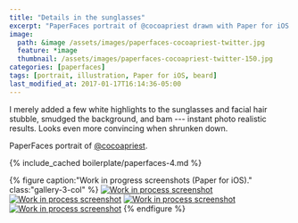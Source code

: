 ```yaml
---
title: "Details in the sunglasses"
excerpt: "PaperFaces portrait of @cocoapriest drawn with Paper for iOS on an iPad."
image: 
  path: &image /assets/images/paperfaces-cocoapriest-twitter.jpg 
  feature: *image
  thumbnail: /assets/images/paperfaces-cocoapriest-twitter-150.jpg
categories: [paperfaces]
tags: [portrait, illustration, Paper for iOS, beard]
last_modified_at: 2017-01-17T16:14:36-05:00
---
```


I merely added a few white highlights to the sunglasses and facial hair stubble, smudged the background, and bam --- instant photo realistic results. Looks even more convincing when shrunken down.

PaperFaces portrait of [@cocoapriest](https://twitter.com/cocoapriest).

{% include_cached boilerplate/paperfaces-4.md %}

{% figure caption:"Work in progress screenshots (Paper for iOS)." class:"gallery-3-col" %}
[![Work in process screenshot](/assets/images/paperfaces-cocoapriest-process-1-600.jpg)](/assets/images/paperfaces-cocoapriest-process-1-lg.jpg)
[![Work in process screenshot](/assets/images/paperfaces-cocoapriest-process-2-600.jpg)](/assets/images/paperfaces-cocoapriest-process-2-lg.jpg)
[![Work in process screenshot](/assets/images/paperfaces-cocoapriest-process-3-600.jpg)](/assets/images/paperfaces-cocoapriest-process-3-lg.jpg)
[![Work in process screenshot](/assets/images/paperfaces-cocoapriest-process-4-600.jpg)](/assets/images/paperfaces-cocoapriest-process-4-lg.jpg)
{% endfigure %}
